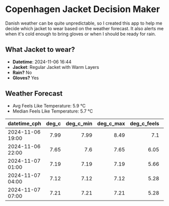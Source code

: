
# Copenhagen Jacket Decision Maker

Danish weather can be quite unpredictable, so I created this app to help me decide which jacket to wear based on the weather forecast. 
It also alerts me when it's cold enough to bring gloves or when I should be ready for rain.

## What Jacket to wear?

- **Datetime**: 2024-11-06 16:44
- **Jacket**: Regular Jacket with Warm Layers
- **Rain?** No
- **Gloves?** Yes

## Weather Forecast
- Avg Feels Like Temperature: 5.9 °C
- Median Feels Like Temperature: 5.7 °C

| datetime_cph     |   deg_c |   deg_c_min |   deg_c_max |   deg_c_feels | weather   | wind   | rain   |
|:-----------------|--------:|------------:|------------:|--------------:|:----------|:-------|:-------|
| 2024-11-06 19:00 |    7.99 |        7.99 |        8.49 |          7.1  | Clouds    | Low    | None   |
| 2024-11-06 22:00 |    7.65 |        7.6  |        7.65 |          6.05 | Clouds    | Low    | None   |
| 2024-11-07 01:00 |    7.19 |        7.19 |        7.19 |          5.66 | Clouds    | Low    | None   |
| 2024-11-07 04:00 |    7.12 |        7.12 |        7.12 |          5.28 | Clear     | Low    | None   |
| 2024-11-07 07:00 |    7.21 |        7.21 |        7.21 |          5.28 | Clouds    | Low    | None   |
        